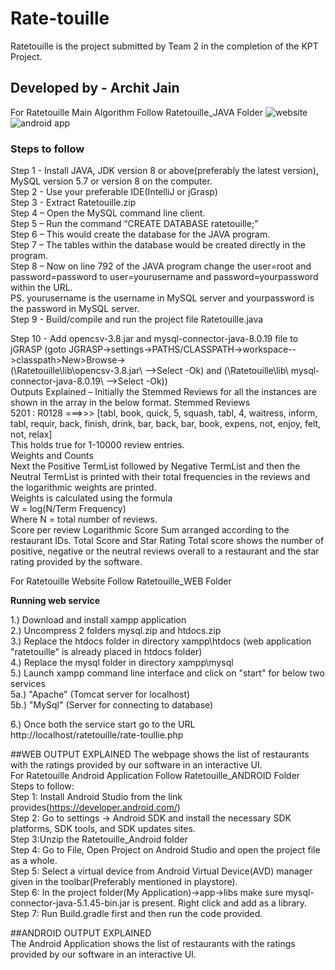 # Rate-touille
Ratetouille is the project submitted by Team 2 in the completion of the KPT Project.
## Developed by - Archit Jain
For Ratetouille Main Algorithm Follow Ratetouille_JAVA Folder
![website](
https://github.com/Archit-Jain/RestaurantReviews/blob/master/website.PNG)
![android app](https://github.com/Archit-Jain/RestaurantReviews/blob/master/android.PNG
)

### Steps to follow
Step 1 - Install JAVA, JDK version 8 or above(preferably the latest version), MySQL version 5.7 or version 8 on the computer.</br>
Step 2 - Use your preferable IDE(IntelliJ or jGrasp)</br>
Step 3 - Extract Ratetouille.zip</br>
Step 4 – Open the MySQL command line client.</br>
Step 5 – Run the command “CREATE DATABASE ratetouille;”</br>
Step 6 – This would create the database for the JAVA program.</br>
Step 7 – The tables within the database would be created directly in the program.</br>
Step 8 – Now on line 792 of the JAVA program change the user=root and password=password to user=yourusername and password=yourpassword within the URL.</br>
PS. yourusername is the username in MySQL server and yourpassword is the password in MySQL server.</br>
Step 9 - Build/compile and run the project file Ratetouille.java</br>
  
Step 10 - Add opencsv-3.8.jar and mysql-connector-java-8.0.19 file to jGRASP (goto JGRASP->settings->PATHS/CLASSPATH->workspace-->classpath>New>Browse-></br>
(\Ratetouille\lib\opencsv-3.8.jar\ -->Select -Ok) and (\Ratetouille\lib\ mysql-connector-java-8.0.19\ -->Select -Ok))
</br>
Outputs Explained – 
Initially the Stemmed Reviews for all the instances are shown in the array in the below format.
Stemmed Reviews</br>
5201 : R0128 ===>>> [tabl, book, quick, 5, squash, tabl, 4, waitress, inform, tabl, requir, back, finish, drink, bar, back, bar, book, expens, not, enjoy, felt, not, relax]</br>
This holds true for 1-10000 review entries.</br>
Weights and Counts</br>
Next the Positive TermList followed by Negative TermList and then the Neutral TermList is printed with their total frequencies in the reviews and the logarithmic weights are printed. </br>
Weights is calculated using the formula</br>
W = log(N/Term Frequency) </br>
Where N = total number of reviews.</br>
Score per review
Logarithmic Score Sum arranged according to the restaurant IDs.
Total Score and Star Rating
Total score shows the number of positive, negative or the neutral reviews overall to a restaurant and the star rating provided by the software.

For Ratetouille Website Follow Ratetouille_WEB Folder

**Running web service** </br>

1.) Download and install xampp application</br>
2.) Uncompress 2 folders mysql.zip and htdocs.zip</br>
3.) Replace the htdocs folder in directory xampp\htdocs (web application "ratetouille" is already placed in htdocs folder)</br>
4.) Replace the mysql folder in directory xampp\mysql</br>
5.) Launch xampp command line interface and click on "start" for below two services</br>
	5a.) "Apache" (Tomcat server for localhost)</br>
	5b.) "MySql" (Server for connecting to database)</br>

6.) Once both the service start go to the URL http://localhost/ratetouille/rate-toullie.php</br>

##WEB OUTPUT EXPLAINED
The webpage shows the list of restaurants with the ratings provided by our software in an interactive UI.</br>
For Ratetouille Android Application Follow Ratetouille_ANDROID Folder</br>
Steps to follow:</br>
Step 1: Install Android Studio from the link provides(https://developer.android.com/)</br>
Step 2: Go to settings -> Android SDK and install the necessary SDK platforms, SDK tools, and SDK updates sites.</br>
Step 3:Unzip the Ratetouille_Android folder</br>
Step 4: Go to File, Open Project on Android Studio and open the project file as a whole.</br>
Step 5: Select a virtual device from Android Virtual Device(AVD) manager given in the toolbar(Preferably mentioned in playstore).</br>
Step 6: In the project folder(My Application)->app->libs make sure mysql-connector-java-5.1.45-bin.jar is present. Right click and add as a library. </br>
Step 7: Run Build.gradle first and then run the code provided.</br>

##ANDROID OUTPUT EXPLAINED</br>
The Android Application shows the list of restaurants with the ratings provided by our software in an interactive UI.</br>



